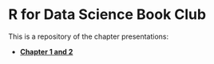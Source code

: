 # R for Data Science Book Club

This is a repository of the chapter presentations:


* [**Chapter 1 and 2**]("r4ds/r4ds-ch1_2.html")
